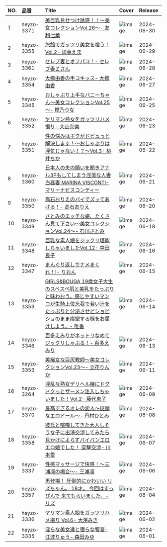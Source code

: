 |NO.|品番|Title|Cover|Release|
|:---|:---|:---|:---|:---|
1|heyzo-3371|[美巨乳見せつけ誘惑！！～美女コレクションVol.26～- 友利七葉](https://www.avmoive.top/index.php/archives/36531/)|![image](https://www.heyzo.com/contents/3000/3371/images/player_thumbnail.jpg)|2024-06-30
2|heyzo-3355|[旅館でガッツリ美女を喰う！Vol.2- 加藤えま](https://www.avmoive.top/index.php/archives/36532/)|![image](https://www.heyzo.com/contents/3000/3355/images/player_thumbnail.jpg)|2024-06-29
3|heyzo-3361|[セレブ妻とオフパコ！- セレブ妻Ｚさん](https://www.avmoive.top/index.php/archives/36533/)|![image](https://www.heyzo.com/contents/3000/3361/images/player_thumbnail.jpg)|2024-06-28
4|heyzo-3354|[大橋由香の手コキッス- 大橋由香](https://www.avmoive.top/index.php/archives/36534/)|![image](https://www.heyzo.com/contents/3000/3354/images/player_thumbnail.jpg)|2024-06-27
5|heyzo-3345|[おしゃぶり上手なバニーちゃん～美女コレクションVol.25～- 樫乃りな](https://www.avmoive.top/index.php/archives/36535/)|![image](https://www.heyzo.com/contents/3000/3345/images/player_thumbnail.jpg)|2024-06-25
6|heyzo-3352|[ヤリマン熟女をガッツリハメ撮り- 大山奈美](https://www.avmoive.top/index.php/archives/36536/)|![image](https://www.heyzo.com/contents/3000/3352/images/player_thumbnail.jpg)|2024-06-23
7|heyzo-3351|[性の悩みはボクがドピュっと解決します！～おしゃぶりは浮気じゃない！？～Vol.3- 桃井ちか](https://www.avmoive.top/index.php/archives/36537/)|![image](https://www.heyzo.com/contents/3000/3351/images/player_thumbnail.jpg)|2024-06-22
8|heyzo-3360|[日本人の夫の願いを聞きアナル3Pもしてしまう淫蕩な人妻 白昼妻 MARINA VISCONTI- マリーナビスコンティー](https://www.avmoive.top/index.php/archives/36538/)|![image](https://www.heyzo.com/contents/3000/3360/images/player_thumbnail.jpg)|2024-06-21
9|heyzo-3350|[高石おりえのパイでズッてあげる！- 高石おりえ](https://www.avmoive.top/index.php/archives/36539/)|![image](https://www.heyzo.com/contents/3000/3350/images/player_thumbnail.jpg)|2024-06-20
10|heyzo-3349|[さとみのエッチな姿、たくさん見て下さい～美女コレクションVol.24～- 石川さとみ](https://www.avmoive.top/index.php/archives/36540/)|![image](https://www.heyzo.com/contents/3000/3349/images/player_thumbnail.jpg)|2024-06-18
11|heyzo-3348|[巨乳な素人娘をジックリ堪能しちゃいましたVol.12- 中田良子](https://www.avmoive.top/index.php/archives/36541/)|![image](https://www.heyzo.com/contents/3000/3348/images/player_thumbnail.jpg)|2024-06-16
12|heyzo-3347|[まんぐり返しでナメまくれ！!- りおん](https://www.avmoive.top/index.php/archives/36542/)|![image](https://www.heyzo.com/contents/3000/3347/images/player_thumbnail.jpg)|2024-06-15
13|heyzo-3359|[GIRLS&BOUGA 19歳女子大生のスベスベ肌と美乳をたっぷりと味わおう。感じやすいマンコが生騎上位忘我で若い汁をたっぷりと分泌させビショビショのまま痙攣する様をお届けしよう。- 唯香](https://www.avmoive.top/index.php/archives/36543/)|![image](https://www.heyzo.com/contents/3000/3359/images/player_thumbnail.jpg)|2024-06-14
14|heyzo-3346|[百多えみりがネットリなめてジックリしゃぶる！- 百多えみり](https://www.avmoive.top/index.php/archives/36544/)|![image](https://www.heyzo.com/contents/3000/3346/images/player_thumbnail.jpg)|2024-06-13
15|heyzo-3353|[美痴女な巨尻教師～美女コレクションVol.23～- 立花りんか](https://www.avmoive.top/index.php/archives/36545/)|![image](https://www.heyzo.com/contents/3000/3353/images/player_thumbnail.jpg)|2024-06-11
16|heyzo-3264|[淫乱な熟女デリヘル嬢にドクドクっとザーメン注入しちゃいました！Vol.2- 藤代恵子](https://www.avmoive.top/index.php/archives/36546/)|![image](https://www.heyzo.com/contents/3000/3264/images/player_thumbnail.jpg)|2024-06-09
17|heyzo-3370|[最高すぎるオレの愛人～従順なエロドール～- 丹村ひとみ](https://www.avmoive.top/index.php/archives/36547/)|![image](https://www.heyzo.com/contents/3000/3370/images/player_thumbnail.jpg)|2024-06-08
18|heyzo-3358|[彼氏と喧嘩してきた大人しそうな子に出演交渉してみたら見かけによらずパイパンエロエロ娘でした！ 突撃交渉- 川本愛](https://www.avmoive.top/index.php/archives/36548/)|![image](https://www.heyzo.com/contents/3000/3358/images/player_thumbnail.jpg)|2024-06-07
19|heyzo-3337|[性感マッサージで快感！～三浦凛の場合～- 三浦凛](https://www.avmoive.top/index.php/archives/36549/)|![image](https://www.heyzo.com/contents/3000/3337/images/player_thumbnail.jpg)|2024-06-06
20|heyzo-3357|[再登場！ 圧倒的にかわいい リズちゃん。 18才。 今回はすっぴんで 来てもらいました。- リズ](https://www.avmoive.top/index.php/archives/36550/)|![image](https://www.heyzo.com/contents/3000/3357/images/player_thumbnail.jpg)|2024-06-04
21|heyzo-3336|[ヤリマン素人娘をガッツリハメ撮り Vol.6- 大澤みき](https://www.avmoive.top/index.php/archives/36551/)|![image](https://www.heyzo.com/contents/3000/3336/images/player_thumbnail.jpg)|2024-06-02
22|heyzo-3335|[淫らな美女達と猥らな饗宴- 江波りゅう- 森田みゆ](https://www.avmoive.top/index.php/archives/36552/)|![image](https://www.heyzo.com/contents/3000/3335/images/player_thumbnail.jpg)|2024-06-01
